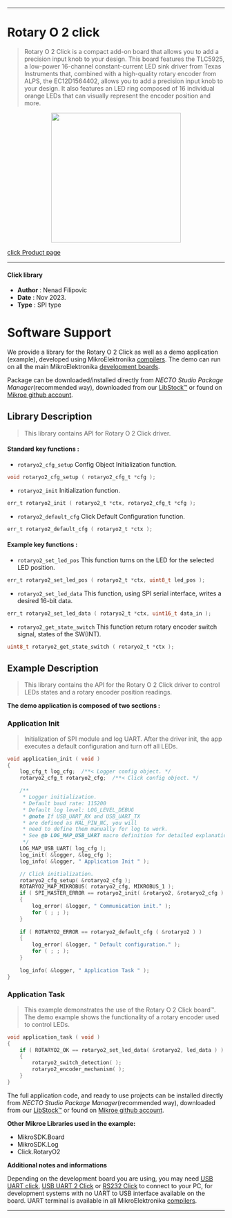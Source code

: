 
---
# Rotary O 2 click

> Rotary O 2 Click is a compact add-on board that allows you to add a precision input knob to your design. This board features the TLC5925, a low-power 16-channel constant-current LED sink driver from Texas Instruments that, combined with a high-quality rotary encoder from ALPS, the EC12D1564402, allows you to add a precision input knob to your design. It also features an LED ring composed of 16 individual orange LEDs that can visually represent the encoder position and more.

<p align="center">
  <img src="https://download.mikroe.com/images/click_for_ide/rotaryo2_click.png" height=300px>
</p>

[click Product page](https://www.mikroe.com/rotary-o-2-click)

---


#### Click library

- **Author**        : Nenad Filipovic
- **Date**          : Nov 2023.
- **Type**          : SPI type


# Software Support

We provide a library for the Rotary O 2 Click
as well as a demo application (example), developed using MikroElektronika
[compilers](https://www.mikroe.com/necto-studio).
The demo can run on all the main MikroElektronika [development boards](https://www.mikroe.com/development-boards).

Package can be downloaded/installed directly from *NECTO Studio Package Manager*(recommended way), downloaded from our [LibStock&trade;](https://libstock.mikroe.com) or found on [Mikroe github account](https://github.com/MikroElektronika/mikrosdk_click_v2/tree/master/clicks).

## Library Description

> This library contains API for Rotary O 2 Click driver.

#### Standard key functions :

- `rotaryo2_cfg_setup` Config Object Initialization function.
```c
void rotaryo2_cfg_setup ( rotaryo2_cfg_t *cfg );
```

- `rotaryo2_init` Initialization function.
```c
err_t rotaryo2_init ( rotaryo2_t *ctx, rotaryo2_cfg_t *cfg );
```

- `rotaryo2_default_cfg` Click Default Configuration function.
```c
err_t rotaryo2_default_cfg ( rotaryo2_t *ctx );
```

#### Example key functions :

- `rotaryo2_set_led_pos` This function turns on the LED for the selected LED position.
```c
err_t rotaryo2_set_led_pos ( rotaryo2_t *ctx, uint8_t led_pos );
```

- `rotaryo2_set_led_data` This function, using SPI serial interface, writes a desired 16-bit data.
```c
err_t rotaryo2_set_led_data ( rotaryo2_t *ctx, uint16_t data_in );
```

- `rotaryo2_get_state_switch` This function return rotary encoder switch signal, states of the SW(INT).
```c
uint8_t rotaryo2_get_state_switch ( rotaryo2_t *ctx );
```

## Example Description

> This library contains the API for the Rotary O 2 Click driver 
> to control LEDs states and a rotary encoder position readings.

**The demo application is composed of two sections :**

### Application Init

> Initialization of SPI module and log UART.
> After the driver init, the app executes a default configuration and turn off all LEDs.

```c
void application_init ( void )
{
    log_cfg_t log_cfg;  /**< Logger config object. */
    rotaryo2_cfg_t rotaryo2_cfg;  /**< Click config object. */

    /** 
     * Logger initialization.
     * Default baud rate: 115200
     * Default log level: LOG_LEVEL_DEBUG
     * @note If USB_UART_RX and USB_UART_TX 
     * are defined as HAL_PIN_NC, you will 
     * need to define them manually for log to work. 
     * See @b LOG_MAP_USB_UART macro definition for detailed explanation.
     */
    LOG_MAP_USB_UART( log_cfg );
    log_init( &logger, &log_cfg );
    log_info( &logger, " Application Init " );

    // Click initialization.
    rotaryo2_cfg_setup( &rotaryo2_cfg );
    ROTARYO2_MAP_MIKROBUS( rotaryo2_cfg, MIKROBUS_1 );
    if ( SPI_MASTER_ERROR == rotaryo2_init( &rotaryo2, &rotaryo2_cfg ) )
    {
        log_error( &logger, " Communication init." );
        for ( ; ; );
    }
    
    if ( ROTARYO2_ERROR == rotaryo2_default_cfg ( &rotaryo2 ) )
    {
        log_error( &logger, " Default configuration." );
        for ( ; ; );
    }
    
    log_info( &logger, " Application Task " );
}
```

### Application Task

> This example demonstrates the use of the Rotary O 2 Click board™.
> The demo example shows the functionality of a rotary encoder used to control LEDs.

```c
void application_task ( void )
{
    if ( ROTARYO2_OK == rotaryo2_set_led_data( &rotaryo2, led_data ) )
    {
        rotaryo2_switch_detection( );
        rotaryo2_encoder_mechanism( );
    }
}
```

The full application code, and ready to use projects can be installed directly from *NECTO Studio Package Manager*(recommended way), downloaded from our [LibStock&trade;](https://libstock.mikroe.com) or found on [Mikroe github account](https://github.com/MikroElektronika/mikrosdk_click_v2/tree/master/clicks).

**Other Mikroe Libraries used in the example:**

- MikroSDK.Board
- MikroSDK.Log
- Click.RotaryO2

**Additional notes and informations**

Depending on the development board you are using, you may need
[USB UART click](https://www.mikroe.com/usb-uart-click),
[USB UART 2 Click](https://www.mikroe.com/usb-uart-2-click) or
[RS232 Click](https://www.mikroe.com/rs232-click) to connect to your PC, for
development systems with no UART to USB interface available on the board. UART
terminal is available in all MikroElektronika
[compilers](https://shop.mikroe.com/compilers).

---
